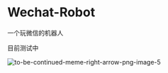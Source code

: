 # Wechat-Robot
一个玩微信的机器人

目前测试中



![to-be-continued-meme-right-arrow-png-image-5](https://github.com/aki66938/Wechat-Robot/assets/47413858/65f4dbcf-dbd8-4339-9ec9-87c2a70fafd5)
